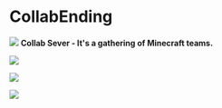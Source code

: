 # CollabEnding 
![](https://cdn.discordapp.com/attachments/908552614919176223/998932345522499694/3.png)
**Collab Sever - It's a gathering of Minecraft teams.**

![](https://cdn.discordapp.com/attachments/908552614919176223/998932346617204777/1.png)

![](https://cdn.discordapp.com/attachments/908552614919176223/998932347284095016/2.png)

![](https://cdn.discordapp.com/attachments/908552614919176223/998932346201972867/5.png)
![]()
![]()

